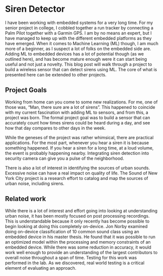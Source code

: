 # Siren Detector

I have been working with embedded systems for a very long time. For my senior project in college, I cobbled together a run tracker by connecting a Palm Pilot together with a Garmin GPS. I am by no means an expert, but I have managed to keep up with the different embedded platforms as they have emerged. When it comes to Machine Learning (ML) though, I am much more of a beginner, as I suspect a lot of folks on the embedded side are. Adding ML to embedded devices has a lot of potential though (as we outlined here), and has become mature enough were it can start being useful and not just a novelty. This blog post will walk through a project to build a wireless sensor that can detect sirens using ML. The core of what is presented here can be extended to other projects.

## Project Goals
Working from home can you come to some new realizations. For me, one of those was, “Man, there sure are a lot of sirens”. This happened to coincide with my current fascination with adding ML to sensors, and from this, a project was born. The formal project goal was to build a sensor that can accurately count how times sirens could be heard during a day, and see how that day compares to other days in the week.

While the geneses of the project was rather whimsical, there are practical applications. For the most part, whenever you hear a siren it is because something happened. If you hear a siren for a long time, at a loud volume, the event is probably happening nearby. Integrating siren detection into security camera can give you a pulse of the neighborhood. 

There is also a lot of interest in identifying the sources of urban sounds. Excessive noise can have a real impact on quality of life. The Sound of New York City project is a research effort to catalog and map the sources of urban noise, including sirens. 

## Related work
While there is a lot of interest and effort going into looking at understanding urban noise, it has been mostly focused on post processing recordings. This is understandable because it only recently has become possible to begin looking at doing this completely on-device. Jon Norby examined doing on-device classification of 10 common sound class using an embedded device in his master thesis. He found that it was possible to run an optimized model within the processing and memory constraints of an embedded device. While there was some reduction in accuracy, it would work well enough to provide an understanding of the largest contributors to overall noise throughout a span of time. Testing for this work was performed in the lab. As we discovered, real world testing is a critical element of evaluating an approach.
